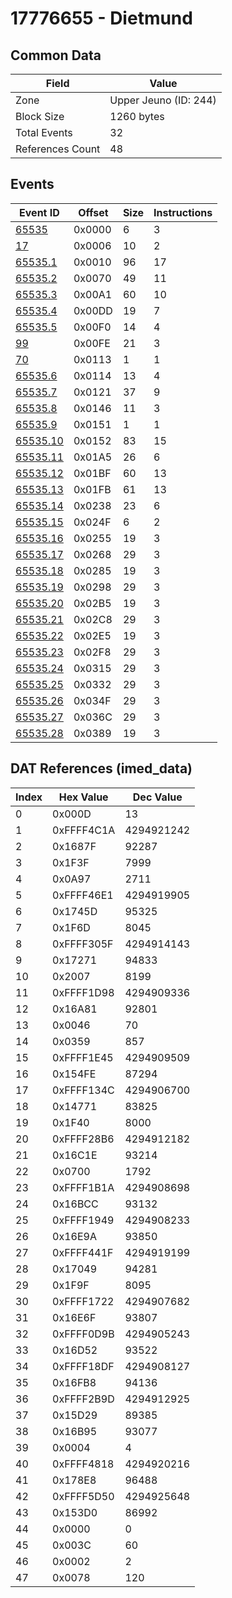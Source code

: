 # 17776655 - Dietmund

## Common Data

| Field            | Value                 |
|------------------|-----------------------|
| Zone             | Upper Jeuno (ID: 244) |
| Block Size       | 1260 bytes            |
| Total Events     | 32                    |
| References Count | 48                    |

## Events

| Event ID                  | Offset   |   Size |   Instructions |
|---------------------------|----------|--------|----------------|
| [65535](./65535.md)       | 0x0000   |      6 |              3 |
| [17](./17.md)             | 0x0006   |     10 |              2 |
| [65535.1](./65535.1.md)   | 0x0010   |     96 |             17 |
| [65535.2](./65535.2.md)   | 0x0070   |     49 |             11 |
| [65535.3](./65535.3.md)   | 0x00A1   |     60 |             10 |
| [65535.4](./65535.4.md)   | 0x00DD   |     19 |              7 |
| [65535.5](./65535.5.md)   | 0x00F0   |     14 |              4 |
| [99](./99.md)             | 0x00FE   |     21 |              3 |
| [70](./70.md)             | 0x0113   |      1 |              1 |
| [65535.6](./65535.6.md)   | 0x0114   |     13 |              4 |
| [65535.7](./65535.7.md)   | 0x0121   |     37 |              9 |
| [65535.8](./65535.8.md)   | 0x0146   |     11 |              3 |
| [65535.9](./65535.9.md)   | 0x0151   |      1 |              1 |
| [65535.10](./65535.10.md) | 0x0152   |     83 |             15 |
| [65535.11](./65535.11.md) | 0x01A5   |     26 |              6 |
| [65535.12](./65535.12.md) | 0x01BF   |     60 |             13 |
| [65535.13](./65535.13.md) | 0x01FB   |     61 |             13 |
| [65535.14](./65535.14.md) | 0x0238   |     23 |              6 |
| [65535.15](./65535.15.md) | 0x024F   |      6 |              2 |
| [65535.16](./65535.16.md) | 0x0255   |     19 |              3 |
| [65535.17](./65535.17.md) | 0x0268   |     29 |              3 |
| [65535.18](./65535.18.md) | 0x0285   |     19 |              3 |
| [65535.19](./65535.19.md) | 0x0298   |     29 |              3 |
| [65535.20](./65535.20.md) | 0x02B5   |     19 |              3 |
| [65535.21](./65535.21.md) | 0x02C8   |     29 |              3 |
| [65535.22](./65535.22.md) | 0x02E5   |     19 |              3 |
| [65535.23](./65535.23.md) | 0x02F8   |     29 |              3 |
| [65535.24](./65535.24.md) | 0x0315   |     29 |              3 |
| [65535.25](./65535.25.md) | 0x0332   |     29 |              3 |
| [65535.26](./65535.26.md) | 0x034F   |     29 |              3 |
| [65535.27](./65535.27.md) | 0x036C   |     29 |              3 |
| [65535.28](./65535.28.md) | 0x0389   |     19 |              3 |

## DAT References (imed_data)

|   Index | Hex Value   |   Dec Value |
|---------|-------------|-------------|
|       0 | 0x000D      |          13 |
|       1 | 0xFFFF4C1A  |  4294921242 |
|       2 | 0x1687F     |       92287 |
|       3 | 0x1F3F      |        7999 |
|       4 | 0x0A97      |        2711 |
|       5 | 0xFFFF46E1  |  4294919905 |
|       6 | 0x1745D     |       95325 |
|       7 | 0x1F6D      |        8045 |
|       8 | 0xFFFF305F  |  4294914143 |
|       9 | 0x17271     |       94833 |
|      10 | 0x2007      |        8199 |
|      11 | 0xFFFF1D98  |  4294909336 |
|      12 | 0x16A81     |       92801 |
|      13 | 0x0046      |          70 |
|      14 | 0x0359      |         857 |
|      15 | 0xFFFF1E45  |  4294909509 |
|      16 | 0x154FE     |       87294 |
|      17 | 0xFFFF134C  |  4294906700 |
|      18 | 0x14771     |       83825 |
|      19 | 0x1F40      |        8000 |
|      20 | 0xFFFF28B6  |  4294912182 |
|      21 | 0x16C1E     |       93214 |
|      22 | 0x0700      |        1792 |
|      23 | 0xFFFF1B1A  |  4294908698 |
|      24 | 0x16BCC     |       93132 |
|      25 | 0xFFFF1949  |  4294908233 |
|      26 | 0x16E9A     |       93850 |
|      27 | 0xFFFF441F  |  4294919199 |
|      28 | 0x17049     |       94281 |
|      29 | 0x1F9F      |        8095 |
|      30 | 0xFFFF1722  |  4294907682 |
|      31 | 0x16E6F     |       93807 |
|      32 | 0xFFFF0D9B  |  4294905243 |
|      33 | 0x16D52     |       93522 |
|      34 | 0xFFFF18DF  |  4294908127 |
|      35 | 0x16FB8     |       94136 |
|      36 | 0xFFFF2B9D  |  4294912925 |
|      37 | 0x15D29     |       89385 |
|      38 | 0x16B95     |       93077 |
|      39 | 0x0004      |           4 |
|      40 | 0xFFFF4818  |  4294920216 |
|      41 | 0x178E8     |       96488 |
|      42 | 0xFFFF5D50  |  4294925648 |
|      43 | 0x153D0     |       86992 |
|      44 | 0x0000      |           0 |
|      45 | 0x003C      |          60 |
|      46 | 0x0002      |           2 |
|      47 | 0x0078      |         120 |
